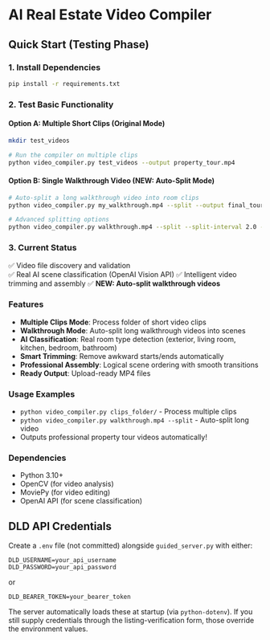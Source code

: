 # AI Real Estate Video Compiler

## Quick Start (Testing Phase)

### 1. Install Dependencies
```bash
pip install -r requirements.txt
```

### 2. Test Basic Functionality

#### Option A: Multiple Short Clips (Original Mode)
```bash
mkdir test_videos

# Run the compiler on multiple clips
python video_compiler.py test_videos --output property_tour.mp4
```

#### Option B: Single Walkthrough Video (NEW: Auto-Split Mode)
```bash
# Auto-split a long walkthrough video into room clips
python video_compiler.py my_walkthrough.mp4 --split --output final_tour.mp4

# Advanced splitting options
python video_compiler.py walkthrough.mp4 --split --split-interval 2.0 --min-scene-duration 3.0
```

### 3. Current Status
✅ Video file discovery and validation  
✅ Real AI scene classification (OpenAI Vision API)
✅ Intelligent video trimming and assembly
✅ **NEW: Auto-split walkthrough videos**

### Features
- **Multiple Clips Mode**: Process folder of short video clips
- **Walkthrough Mode**: Auto-split long walkthrough videos into scenes
- **AI Classification**: Real room type detection (exterior, living room, kitchen, bedroom, bathroom)
- **Smart Trimming**: Remove awkward starts/ends automatically
- **Professional Assembly**: Logical scene ordering with smooth transitions
- **Ready Output**: Upload-ready MP4 files

### Usage Examples
- `python video_compiler.py clips_folder/` - Process multiple clips
- `python video_compiler.py walkthrough.mp4 --split` - Auto-split long video
- Outputs professional property tour videos automatically!

### Dependencies
- Python 3.10+
- OpenCV (for video analysis)
- MoviePy (for video editing)
- OpenAI API (for scene classification) 

## DLD API Credentials

Create a `.env` file (not committed) alongside `guided_server.py` with either:

```
DLD_USERNAME=your_api_username
DLD_PASSWORD=your_api_password
```

or

```
DLD_BEARER_TOKEN=your_bearer_token
```

The server automatically loads these at startup (via `python-dotenv`). If you still supply credentials through the listing-verification form, those override the environment values. 